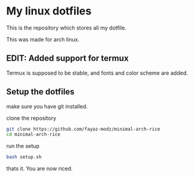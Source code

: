 # My linux dotfiles

This is the repository which stores all my dotfile.

This was made for arch linux.

## EDIT: Added support for termux
Termux is supposed to be stable, and fonts and color scheme are added.

## Setup the dotfiles

make sure you have git installed.

clone the repository

```bash
git clone https://github.com/fayaz-modz/minimal-arch-rice
cd minimal-arch-rice
```

run the setup

```bash
bash setup.sh
```


thats it. You are now riced.
